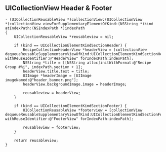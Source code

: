 ## UICollectionView Header & Footer

	- (UICollectionReusableView *)collectionView:(UICollectionView *)collectionView viewForSupplementaryElementOfKind:(NSString *)kind atIndexPath:(NSIndexPath *)indexPath
	{
	    UICollectionReusableView *reusableview = nil;
	    
	    if (kind == UICollectionElementKindSectionHeader) {
	        RecipeCollectionHeaderView *headerView = [collectionView dequeueReusableSupplementaryViewOfKind:UICollectionElementKindSectionHeader withReuseIdentifier:@"HeaderView" forIndexPath:indexPath];
	        NSString *title = [[NSString alloc]initWithFormat:@"Recipe Group #%i", indexPath.section + 1];
	        headerView.title.text = title;
	        UIImage *headerImage = [UIImage imageNamed:@"header_banner.png"];
	        headerView.backgroundImage.image = headerImage;
	        
	        reusableview = headerView;
	    }
	 
	    if (kind == UICollectionElementKindSectionFooter) {
	        UICollectionReusableView *footerview = [collectionView dequeueReusableSupplementaryViewOfKind:UICollectionElementKindSectionFooter withReuseIdentifier:@"FooterView" forIndexPath:indexPath];
	 
	        reusableview = footerview;
	    }
	        
	    return reusableview;
	}